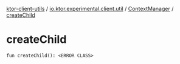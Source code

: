 [ktor-client-utils](../../index.md) / [io.ktor.experimental.client.util](../index.md) / [ContextManager](index.md) / [createChild](./create-child.md)

# createChild

`fun createChild(): <ERROR CLASS>`